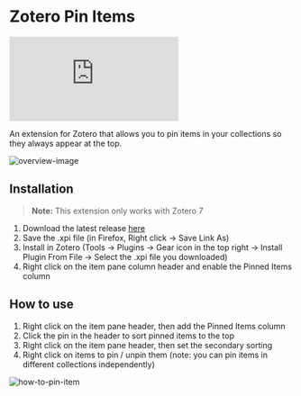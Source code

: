 # Zotero Pin Items

![downloads](<https://img.shields.io/github/downloads/dominic-dallosto/zotero-pin-items/latest/zotero-pin-items.xpi?style=flat-square&label=Downloads%20(latest%20version)>)

An extension for Zotero that allows you to pin items in your collections so they always appear at the top.

![overview-image](https://github.com/user-attachments/assets/15e6d0ce-5026-44bd-b353-f2cea7fad407)

## Installation

> **Note:** This extension only works with Zotero 7

1. Download the latest release [here](https://github.com/Dominic-DallOsto/zotero-pin-items/releases/latest)
2. Save the .xpi file (in Firefox, Right click -> Save Link As)
3. Install in Zotero (Tools -> Plugins -> Gear icon in the top right -> Install Plugin From File -> Select the .xpi file you downloaded)
4. Right click on the item pane column header and enable the Pinned Items column

## How to use

1. Right click on the item pane header, then add the Pinned Items column
2. Click the pin in the header to sort pinned items to the top
3. Right click on the item pane header, then set the secondary sorting
4. Right click on items to pin / unpin them (note: you can pin items in different collections independently)

![how-to-pin-item](https://github.com/user-attachments/assets/e7771957-6f0f-4275-aeef-4b9a8fd54f80)
